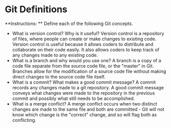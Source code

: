# Git Definitions

**Instructions: ** Define each of the following Git concepts.

* What is version control?  Why is it useful?
Version control is a repository of files, where people can create or make changes to existing code. Version control is useful because it allows coders to distribute and collaborate on their code easily. It also allows coders to keep track of any changes made to any existing code.
* What is a branch and why would you use one?
A branch is a copy of a code file separate from the source code file, or the "master" in Git. Branches allow for the modification of a source code file without making direct changes to the source code file itself.
* What is a commit? What makes a good commit message?
A commit records any changes made to a git repository. A good commit message conveys what changes were made to the repository in the previous commit and possibly what still needs to be accomplished.
* What is a merge conflict?
A merge conflict occurs when two distinct changes are made to the same file and both are committed - Git will not know which change is the "correct" change, and so will flag both as conflicting.